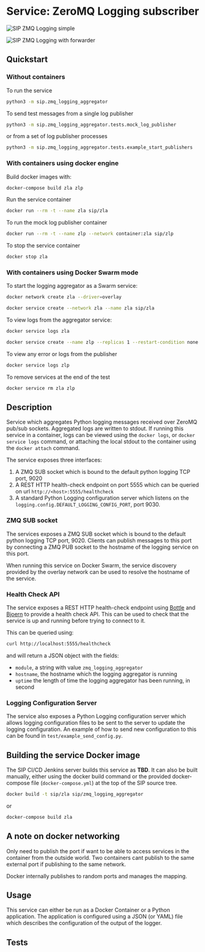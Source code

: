 # Service: ZeroMQ Logging subscriber

![SIP ZMQ Logging simple](http://bit.ly/sip_zmq_logging_simple)

![SIP ZMQ Logging with forwarder](http://bit.ly/sip_zmq_logging_forwarder)


## Quickstart

### Without containers

To run the service

```bash
python3 -m sip.zmq_logging_aggregator
```

To send test messages from a single log publisher

```bash
python3 -m sip.zmq_logging_aggregator.tests.mock_log_publisher
```

or from a set of log publisher processes

```bash
python3 -m sip.zmq_logging_aggregator.tests.example_start_publishers
```


### With containers using docker engine

Build docker images with:

```bash
docker-compose build zla zlp
```

Run the service container

```bash
docker run --rm -t --name zla sip/zla
```

To run the mock log publisher container
 
```bash
docker run --rm -t --name zlp --network container:zla sip/zlp
```

To stop the service container

```bash
docker stop zla
```

### With containers using Docker Swarm mode

To start the logging aggregator as a Swarm service: 

```bash
docker network create zla --driver=overlay
```


```bash
docker service create --network zla --name zla sip/zla
```

To view logs from the aggregator service:

```bash
docker service logs zla
```

```bash
docker service create --name zlp --replicas 1 --restart-condition none --network zla sip/zlp <logger name>
```

To view any error or logs from the publisher
```bash
docker service logs zlp
```

To remove services at the end of the test

```bash
docker service rm zla zlp
```


## Description

Service which aggregates Python logging messages received over ZeroMQ pub/sub
sockets. Aggregated logs are written to stdout. If running this service in a
container, logs can be viewed using the `docker logs`, or `docker service logs`
command, or attaching the local stdout to the container using the
`docker attach` command.

The service exposes three interfaces:

1. A ZMQ SUB socket which is bound to the default python logging TCP port, 9020
1. A REST HTTP health-check endpoint on port 5555 which can be queried on url
   `http://<host>:5555/healthcheck`
1. A standard Python Logging configuration server which listens on the 
   `logging.config.DEFAULT_LOGGING_CONFIG_PORT`, port 9030.


### ZMQ SUB socket

The services exposes a ZMQ SUB socket which is bound to the default python 
logging TCP port, 9020. Clients can publish messages to this port by connecting
a ZMQ PUB socket to the hostname of the logging service on this port.

When running this service on Docker Swarm, the service discovery provided by
the overlay network can be used to resolve the hostname of the service.


### Health Check API 

The service exposes a REST HTTP health-check endpoint using
[Bottle](https://bottlepy.org/docs/dev/) and
[Bjoern](https://github.com/jonashaag/bjoern) to provide a health check API.
This can be used to check that the service is up and running before trying to
connect to it.

This can be queried using:

```bash
curl http://localhost:5555/healthcheck
```

and will return a JSON object with the fields:

- `module`, a string with value `zmq_logging_aggregator`
- `hostname`, the hostname which the logging aggregator is running
- `uptime` the length of time the logging aggregator has been running, in
  second

### Logging Configuration Server

The service also exposes a Python Logging configuration server which allows
logging configuration files to be sent to the server to update the logging 
configuration. An example of how to send new configuration to this
can be found in `test/example_send_config.py`.

## Building the service Docker image

The SIP CI/CD Jenkins server builds this service as **TBD**. It can
also be built manually, either using the docker build command or the provided
docker-compose file (`docker-compose.yml`) at the top of the SIP source tree.

```bash
docker build -t sip/zla sip/zmq_logging_aggregator
```

or

```bash
docker-compose build zla
```

## A note on docker networking

Only need to publish the port if want to be able to access services in the
container from the outside world. Two containers cant publish to the same 
external port if publishing to the same network.

Docker internally publishes to random ports and manages the mapping. 




## Usage

This service can either be run as a Docker Container or a Python application.
The application is configured using a JSON (or YAML) file which describes
the configuration of the output of the logger.

## Tests


